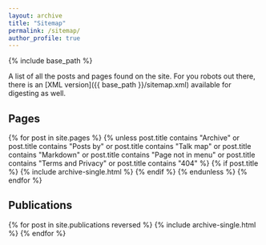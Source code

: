 ```yaml
---
layout: archive
title: "Sitemap"
permalink: /sitemap/
author_profile: true
---
```


{% include base_path %}

A list of all the posts and pages found on the site. For you robots out there, there is an [XML version]({{ base_path }}/sitemap.xml) available for digesting as well.

<h2>Pages</h2>
{% for post in site.pages %}
  {% unless post.title contains "Archive" or post.title contains "Posts by" or post.title contains "Talk map" or post.title contains "Markdown" or post.title contains "Page not in menu" or post.title contains "Terms and Privacy" or post.title contains "404" %}
    {% if post.title %}
      {% include archive-single.html %}
    {% endif %}
  {% endunless %}
{% endfor %}

<h2>Publications</h2>
{% for post in site.publications reversed %}
  {% include archive-single.html %}
{% endfor %}